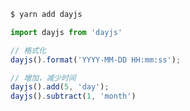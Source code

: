 <!-- 
title: Day.js
sort: 
--> 

```js
$ yarn add dayjs

import dayjs from 'dayjs'

// 格式化
dayjs().format('YYYY-MM-DD HH:mm:ss'); 

// 增加，减少时间
dayjs().add(5, 'day');
dayjs().subtract(1, 'month')
```

